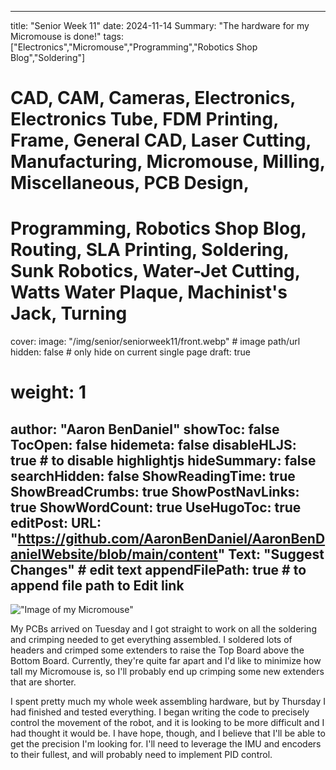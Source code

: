 
---
title: "Senior Week 11"
date: 2024-11-14
Summary: "The hardware for my Micromouse is done!"
tags: ["Electronics","Micromouse","Programming","Robotics Shop Blog","Soldering"]
# CAD, CAM, Cameras, Electronics, Electronics Tube, FDM Printing, Frame, General CAD, Laser Cutting, Manufacturing, Micromouse, Milling, Miscellaneous, PCB Design,
# Programming, Robotics Shop Blog, Routing, SLA Printing, Soldering, Sunk Robotics, Water-Jet Cutting, Watts Water Plaque, Machinist's Jack, Turning
cover:
    image: "/img/senior/seniorweek11/front.webp" # image path/url
    hidden: false # only hide on current single page
draft: true

# weight: 1
author: "Aaron BenDaniel"
showToc: false
TocOpen: false
hidemeta: false
disableHLJS: true # to disable highlightjs
hideSummary: false
searchHidden: false
ShowReadingTime: true
ShowBreadCrumbs: true
ShowPostNavLinks: true
ShowWordCount: true
UseHugoToc: true
editPost:
    URL: "https://github.com/AaronBenDaniel/AaronBenDanielWebsite/blob/main/content"
    Text: "Suggest Changes" # edit text
    appendFilePath: true # to append file path to Edit link
---

!["Image of my Micromouse"](/img/senior/seniorweek11/back.webp)

My PCBs arrived on Tuesday and I got straight to work on all the soldering and crimping needed to get everything assembled. I soldered lots of headers and crimped some extenders to raise the Top Board above the Bottom Board. Currently, they're quite far apart and I'd like to minimize how tall my Micromouse is, so I'll probably end up crimping some new extenders that are shorter.

I spent pretty much my whole week assembling hardware, but by Thursday I had finished and tested everything. I began writing the code to precisely control the movement of the robot, and it is looking to be more difficult and I had thought it would be. I have hope, though, and I believe that I'll be able to get the precision I'm looking for. I'll need to leverage the IMU and encoders to their fullest, and will probably need to implement PID control.